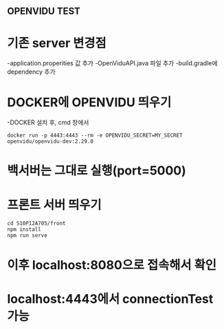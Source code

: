 ## OPENVIDU TEST

# 기존 server 변경점

 -application.properities 값 추가
 -OpenViduAPI.java 파일 추가
 -build.gradle에 dependency 추가

# DOCKER에 OPENVIDU 띄우기

 -DOCKER 설치 후, cmd 창에서
 ```
 docker run -p 4443:4443 --rm -e OPENVIDU_SECRET=MY_SECRET openvidu/openvidu-dev:2.29.0
 ```

# 백서버는 그대로 실행(port=5000)

# 프론트 서버 띄우기

```
cd S10P12A705/front
npm install
npm run serve
```

# 이후 localhost:8080으로 접속해서 확인

# localhost:4443에서 connectionTest 가능